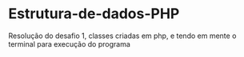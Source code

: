 # Estrutura-de-dados-PHP
Resolução do desafio 1, classes criadas em php, e tendo em mente o terminal para execução do programa
